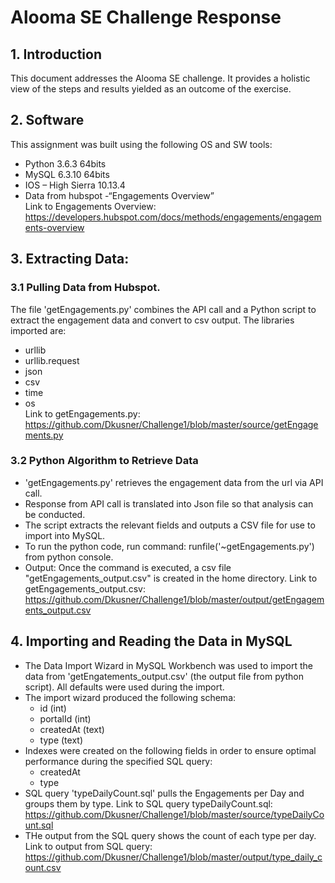 # Alooma SE Challenge Response

## 1.	Introduction
This document addresses the Alooma SE challenge.  It provides a holistic view of the steps and results yielded as an outcome of the exercise.

## 2.	Software
This assignment was built using the following OS and SW tools:
* Python 3.6.3 64bits 
* MySQL 6.3.10 64bits
*	IOS – High Sierra 10.13.4
*	Data from hubspot  -“Engagements Overview”  
Link to Engagements Overview:  https://developers.hubspot.com/docs/methods/engagements/engagements-overview


## 3.	Extracting Data:

### 3.1	Pulling Data from Hubspot. 
The file 'getEngagements.py' combines the API call and a Python script to extract the engagement data and convert to csv output.
The libraries imported are:
* urllib
* urllib.request
* json
* csv
* time
* os	
Link to getEngagements.py:  https://github.com/Dkusner/Challenge1/blob/master/source/getEngagements.py

### 3.2	Python Algorithm to Retrieve Data

* 'getEngagements.py' retrieves the engagement data from the url via API call.
* Response from API call is translated into Json file so that analysis can be conducted.
* The script extracts the relevant fields and outputs a CSV file for use to import into MySQL.
* To run the python code, run command: runfile('~getEngagements.py') from python console.
* Output: Once the command is executed, a csv file "getEngagements_output.csv"  is created in the home directory.
Link to getEngagements_output.csv:  https://github.com/Dkusner/Challenge1/blob/master/output/getEngagements_output.csv

## 4.	Importing and Reading the Data in MySQL

*	The Data Import Wizard in MySQL Workbench was used to import the data from 'getEngatements_output.csv' (the output file from python script).  All defaults were used during the import.
* The import wizard produced the following schema:
  * id (int)
  * portalId (int)
  * createdAt (text)
  * type (text)
* Indexes were created on the following fields in order to ensure optimal performance during the specified SQL query:
  * createdAt
  * type
* SQL query 'typeDailyCount.sql' pulls the Engagements per Day and groups them by type.
Link to SQL query typeDailyCount.sql:  https://github.com/Dkusner/Challenge1/blob/master/source/typeDailyCount.sql
* THe output from the SQL query shows the count of each type per day.
Link to output from SQL query:  https://github.com/Dkusner/Challenge1/blob/master/output/type_daily_count.csv
